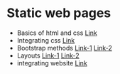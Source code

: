 # Static web pages 
-  Basics of html and css [Link](https://github.com/gowthamdongari/Full-stack-boot-camp/tree/master/Static-web-design/1.html%26css%20basics)
-  Integrating css [Link](https://github.com/gowthamdongari/Full-stack-boot-camp/tree/master/Static-web-design/2.integrating%20css)
-  Bootstrap methods [Link-1](https://github.com/gowthamdongari/Full-stack-boot-camp/tree/master/Static-web-design/3.Bootsrap) [Link-2](https://github.com/gowthamdongari/Full-stack-boot-camp/tree/master/Static-web-design/4.Bootstrap-2)
-  Layouts [Link-1](https://github.com/gowthamdongari/Full-stack-boot-camp/tree/master/Static-web-design/5.Layout) [Link-2](https://github.com/gowthamdongari/Full-stack-boot-camp/tree/master/Static-web-design/6.Layout-2)
- integrating website [Link](https://github.com/gowthamdongari/Full-stack-boot-camp/tree/master/Static-web-design/7.integrating%20wesite)